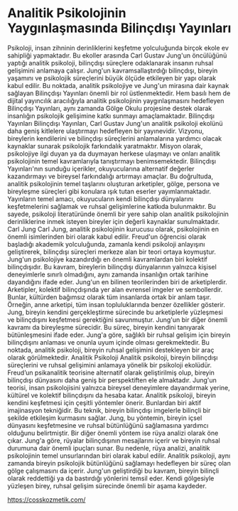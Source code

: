 # Analitik Psikolojinin Yaygınlaşmasında Bilinçdışı Yayınları
Psikoloji, insan zihninin derinliklerini keşfetme yolculuğunda birçok ekole ev sahipliği yapmaktadır. Bu ekoller arasında Carl Gustav Jung'un öncülüğünü yaptığı analitik psikoloji, bilinçdışı süreçlere odaklanarak insanın ruhsal gelişimini anlamaya çalışır. Jung'un kavramsallaştırdığı bilinçdışı, bireyin yaşamını ve psikolojik süreçlerini büyük ölçüde etkileyen bir yapı olarak kabul edilir. Bu noktada, analitik psikolojiye ve Jung'un mirasına dair kaynak sağlayan Bilinçdışı Yayınları önemli bir rol üstlenmektedir. Hem basılı hem de dijital yayıncılık aracılığıyla analitik psikolojinin yaygınlaşmasını hedefleyen Bilinçdışı Yayınları, aynı zamanda Gölge Okulu projesine destek olarak insanlığın psikolojik gelişimine katkı sunmayı amaçlamaktadır.
Bilinçdışı Yayınları
Bilinçdışı Yayınları, Carl Gustav Jung'un analitik psikoloji ekolünü daha geniş kitlelere ulaştırmayı hedefleyen bir yayınevidir. Vizyonu, bireylerin kendilerini ve bilinçdışı süreçlerini anlamalarına yardımcı olacak kaynaklar sunarak psikolojik farkındalık yaratmaktır. Misyon olarak, psikolojiye ilgi duyan ya da duymayan herkese ulaşmayı ve onları analitik psikolojinin temel kavramlarıyla tanıştırmayı benimsemektedir.
Bilinçdışı Yayınları'nın sunduğu içerikler, okuyucularına alternatif değerler kazandırmayı ve bireysel farkındalığı artırmayı amaçlar. Bu doğrultuda, analitik psikolojinin temel taşlarını oluşturan arketipler, gölge, persona ve bireyleşme süreçleri gibi konulara ışık tutan eserler yayımlanmaktadır. Yayınların temel amacı, okuyucuların kendi bilinçdışı dünyalarını keşfetmelerini sağlamak ve ruhsal gelişimlerine katkıda bulunmaktır. Bu sayede, psikoloji literatüründe önemli bir yere sahip olan analitik psikolojinin derinliklerine inmek isteyen bireyler için değerli kaynaklar sunulmaktadır.
Carl Jung
Carl Jung, analitik psikolojinin kurucusu olarak, psikolojinin en önemli isimlerinden biri olarak kabul edilir. Freud'un öğrencisi olarak başladığı akademik yolculuğunda, zamanla kendi psikoloji anlayışını geliştirerek, bilinçdışı süreçleri merkeze alan bir teori ortaya koymuştur. Jung'un psikolojiye kazandırdığı en önemli kavramlardan biri kolektif bilinçdışıdır. Bu kavram, bireylerin bilinçdışı dünyalarının yalnızca kişisel deneyimlerle sınırlı olmadığını, aynı zamanda insanlığın ortak tarihine dayandığını ifade eder.
Jung'un en bilinen teorilerinden biri de arketiplerdir. Arketipler, kolektif bilinçdışında yer alan evrensel imgeler ve sembollerdir. Bunlar, kültürden bağımsız olarak tüm insanlarda ortak bir anlam taşır. Örneğin, anne arketipi, tüm insan topluluklarında benzer özellikler gösterir. Jung, bireyin kendini gerçekleştirme sürecinde bu arketiplerle yüzleşmesi ve bilinçdışını keşfetmesi gerektiğini savunmuştur.
Jung'un bir diğer önemli kavramı da bireyleşme sürecidir. Bu süreç, bireyin kendini tanıyarak bütünleşmesini ifade eder. Jung'a göre, sağlıklı bir ruhsal gelişim için bireyin bilinçdışını anlaması ve onunla uyum içinde olması gerekmektedir. Bu noktada, analitik psikoloji, bireyin ruhsal gelişimini destekleyen bir araç olarak görülmektedir.
Analitik Psikoloji
Analitik psikoloji, bireyin bilinçdışı süreçlerini ve ruhsal gelişimini anlamaya yönelik bir psikoloji ekolüdür. Freud’un psikanalitik teorisine alternatif olarak geliştirilmiş olup, bireyin bilinçdışı dünyasını daha geniş bir perspektiften ele almaktadır. Jung'un teorisi, insan psikolojisini yalnızca bireysel deneyimlere dayandırmak yerine, kültürel ve kolektif bilinçdışını da hesaba katar.
Analitik psikoloji, bireyin kendini keşfetmesi için çeşitli yöntemler önerir. Bunlardan biri aktif imajinasyon tekniğidir. Bu teknik, bireyin bilinçdışı imgelerle bilinçli bir şekilde etkileşim kurmasını sağlar. Jung, bu yöntemin, bireyin içsel dünyasını keşfetmesine ve ruhsal bütünlüğünü sağlamasına yardımcı olduğunu belirtmiştir.
Bir diğer önemli yöntem ise rüya analizi olarak öne çıkar. Jung'a göre, rüyalar bilinçdışının mesajlarını içerir ve bireyin ruhsal durumuna dair önemli ipuçları sunar. Bu nedenle, rüya analizi, analitik psikolojinin temel unsurlarından biri olarak kabul edilir.
Analitik psikoloji, aynı zamanda bireyin psikolojik bütünlüğünü sağlamayı hedefleyen bir süreç olan gölge çalışmasını da içerir. Jung'un geliştirdiği bu kavram, bireyin bilinçli olarak reddettiği ya da bastırdığı yönlerini temsil eder. Kendi gölgesiyle yüzleşen birey, ruhsal gelişim sürecinde önemli bir aşama kaydeder.

https://cosskozmetik.com/
